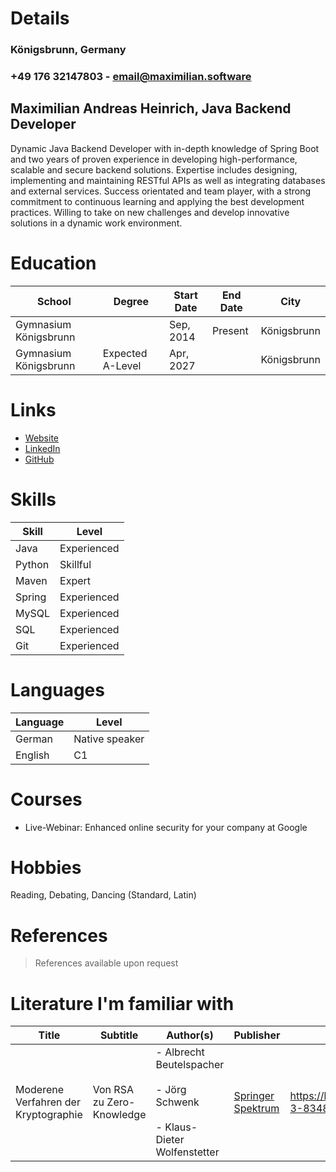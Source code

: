 # Details

### Königsbrunn, Germany
### +49 176 32147803 - email@maximilian.software

## Maximilian Andreas Heinrich, Java Backend Developer

Dynamic Java Backend Developer with in-depth knowledge of Spring Boot and two years of proven experience in developing high-performance, scalable and secure backend solutions. Expertise includes designing, implementing and maintaining RESTful APIs as well as integrating databases and external services. Success orientated and team player, with a strong commitment to continuous learning and applying the best development practices. Willing to take on new challenges and develop innovative solutions in a dynamic work environment.

# Education

| School                | Degree  | Start Date | End Date | City        |
| --------------------- | ------- | ---------- | -------- | ----------- |
| Gymnasium Königsbrunn |         | Sep, 2014  | Present  | Königsbrunn |
| Gymnasium Königsbrunn | Expected A-Level | Apr, 2027           |          | Königsbrunn            |

# Links

- [Website](https://maximilian.software)
- [LinkedIn](https://linkedin.com/in/maxhei)
- [GitHub](https://github.com/maximilianheinrich)

# Skills

| Skill  | Level       |
| ------ | ----------- |
| Java   | Experienced |
| Python | Skillful    |
| Maven  | Expert      |
| Spring | Experienced |
| MySQL  | Experienced |
| SQL    | Experienced |
| Git       | Experienced            |

# Languages

| Language | Level          |
| -------- | -------------- |
| German   | Native speaker |
| English         | C1               |

# Courses

- Live-Webinar: Enhanced online security for your company at Google

# Hobbies

Reading, Debating, Dancing (Standard, Latin)

# References

>References available upon request

# Literature I'm familiar with

| Title | Subtitle | Author(s) | Publisher | Link |
| ---- | ---- | ---- | ---- | ---- |
| Moderene Verfahren der Kryptographie | Von RSA zu Zero-Knowledge | - Albrecht Beutelspacher<br>    <br>- Jörg Schwenk<br>    <br>- Klaus-Dieter Wolfenstetter | [Springer Spektrum](https://www.springer.com/de/springerspektrum) | https://link.springer.com/book/10.1007/978-3-8348-2322-9 |
